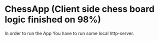 # ChessApp (Client side chess board logic finished on 98%)
In order to run the App You have to run some local http-server.
